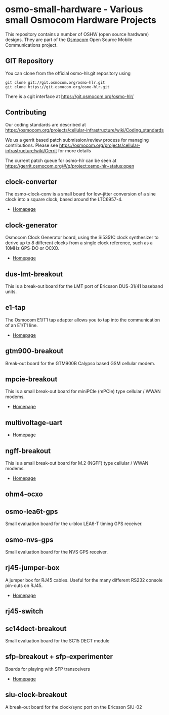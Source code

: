 osmo-small-hardware - Various small Osmocom Hardware Projects
=============================================================

This repository contains a number of OSHW (open source hardware)
designs.  They are part of the [Osmocom](https://osmocom.org/) Open
Source Mobile Communications project.

GIT Repository
--------------

You can clone from the official osmo-hlr.git repository using

	git clone git://git.osmocom.org/osmo-hlr.git
	git clone https://git.osmocom.org/osmo-hlr.git

There is a cgit interface at https://git.osmocom.org/osmo-hlr/

Contributing
------------

Our coding standards are described at
https://osmocom.org/projects/cellular-infrastructure/wiki/Coding_standards

We us a gerrit based patch submission/review process for managing
contributions.  Please see
https://osmocom.org/projects/cellular-infrastructure/wiki/Gerrit for
more details

The current patch queue for osmo-hlr can be seen at
https://gerrit.osmocom.org/#/q/project:osmo-hlr+status:open


clock-converter
---------------

The osmo-clock-conv is a small board for low-jitter conversion of a sine
clock into a square clock, based around the LTC6957-4.

* [Homapege](https://osmocom.org/projects/osmo-clock-conv)

clock-generator
---------------

Osmocom Clock Generator board, using the Si5351C clock synthesizer to
derive up to 8 different clocks from a single clock reference, such as a
10MHz GPS-DO or OCXO.


* [Homepage](https://osmocom.org/projects/osmo-clock-gen)

dus-lmt-breakout
----------------

This is a break-out board for the LMT port of Ericsson DUS-31/41
baseband units.

e1-tap
------

The Osmocom E1/T1 tap adapter allows you to tap into the communication
of an E1/T1 line.

* [Homepage](https://osmocom.org/projects/e1-tap)

gtm900-breakout
---------------

Break-out board for the GTM900B Calypso based GSM cellular modem.

mpcie-breakout
--------------

This is a small break-out board for miniPCIe (mPCIe) type cellular /
WWAN modems.

* [Homepage](https://osmocom.org/projects/mpcie-breakout)

multivoltage-uart
-----------------

* [Homepage](https://osmocom.org/projects/mv-uart)

ngff-breakout
-------------

This is a small break-out board for M.2 (NGFF) type cellular / WWAN
modems.

* [Homepage](https://osmocom.org/projects/ngff-breakout)

ohm4-ocxo
---------

osmo-lea6t-gps
--------------

Small evaluation board for the u-blox LEA6-T timing GPS receiver.

osmo-nvs-gps
------------

Small evaluation board for the NVS GPS receiver.

rj45-jumper-box
---------------

A jumper box for RJ45 cables. Useful for the many different RS232
console pin-outs on RJ45.

* [Homepage](https://osmocom.org/projects/misc-hardware/wiki/RJ45_jumper_box)

rj45-switch
-----------

sc14dect-breakout
-----------------

Small evaluation board for the SC15 DECT module

sfp-breakout + sfp-experimenter
-------------------------------

Boards for playing with SFP transceivers

* [Homepage](https://osmocom.org/projects/misc-hardware/wiki/Sfp-breakout)


siu-clock-breakout
------------------

A break-out board for the clock/sync port on the Ericsson SIU-02
